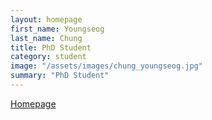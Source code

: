 ```yaml
---
layout: homepage
first_name: Youngseog
last_name: Chung
title: PhD Student
category: student
image: "/assets/images/chung_youngseog.jpg"
summary: "PhD Student"
---
```


[Homepage][1]

[1]:<https://youngseogchung.github.io>
